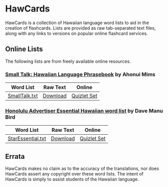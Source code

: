 # HawCards #

HawCards is a collection of Hawaiian language word lists to aid in the creation of flashcards. Lists are provided as raw tab-separated text files, along with any links to versions on popular online flashcard services.

## Online Lists ##

The following lists are from freely available online resources.

### [Small Talk: Hawaiian Language Phrasebook](http://www.lulu.com/shop/ahonui-miuizlet.com/_4ogfhvms/small-talk/ebook/product-20369790.html) by Ahonui Mims ###

| Word List | Raw Text | Online |
|:---------:|:--------:|:-------:|
| [SmallTalk.txt](./lists/SmallTalk.txt) | [Download](https://raw.githubusercontent.com/jonthysell/HawCards/master/lists/SmallTalk.txt) | [Quizlet Set](https://quizlet.com/282942067) |

### [Honolulu Advertiser Essential Hawaiian word list](http://the.honoluluadvertiser.com/article/2007/Jul/06/ln/wordlist.html) by Dave Manu Bird ###

| Word List | Raw Text | Online |
|:---------:|:--------:|:-------:|
| [StarEssential.txt](./lists/StarEssential.txt) | [Download](https://raw.githubusercontent.com/jonthysell/HawCards/master/lists/StarEssential.txt) | [Quizlet Set](https://quizlet.com/172485514) |

## Errata ##

HawCards makes no claim as to the accuracy of the translations, nor does HawCards assert any copyright over these word lists. The intent of HawCards is simply to assist students of the Hawaiian language.
